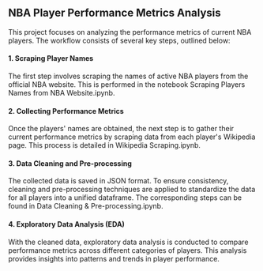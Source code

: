 ## NBA Player Performance Metrics Analysis
This project focuses on analyzing the performance metrics of current NBA players. The workflow consists of several key steps, outlined below:

#### 1. Scraping Player Names 
The first step involves scraping the names of active NBA players from the official NBA website. This is performed in the notebook Scraping Players Names from NBA Website.ipynb.

#### 2. Collecting Performance Metrics
Once the players' names are obtained, the next step is to gather their current performance metrics by scraping data from each player's Wikipedia page. This process is detailed in Wikipedia Scraping.ipynb.

#### 3. Data Cleaning and Pre-processing
The collected data is saved in JSON format. To ensure consistency, cleaning and pre-processing techniques are applied to standardize the data for all players into a unified dataframe. The corresponding steps can be found in Data Cleaning & Pre-processing.ipynb.

#### 4. Exploratory Data Analysis (EDA)
With the cleaned data, exploratory data analysis is conducted to compare performance metrics across different categories of players. This analysis provides insights into patterns and trends in player performance.


